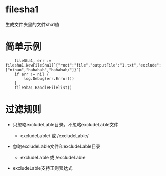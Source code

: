 # filesha1
生成文件夹里的文件sha1值

# 简单示例
```golang
	fileSha1, err := filesha1.NewFileSha1(`{"root":"file","outputFile":"1.txt","exclude":["nihao","hahahah","hahahah/"]}`)
	if err != nil {
		log.Debug(err.Error())
	}
	fileSha1.HandleFilelist()
```

# 过滤规则

* 只忽略excludeLable目录，不忽略excludeLable文件  
	* excludeLable/ 或 /excludeLable/
	
* 忽略excludeLable文件和excludeLable目录
	* excludeLable 或 /excludeLable
	
* excludeLable支持正则表达式
 

